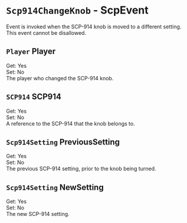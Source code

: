# `Scp914ChangeKnob` - ScpEvent
Event is invoked when the SCP-914 knob is moved to a different setting. This event cannot be disallowed.

## `Player` Player
Get: Yes  
Set: No  
The player who changed the SCP-914 knob.

## `SCP914` SCP914
Get: Yes  
Set: No  
A reference to the SCP-914 that the knob belongs to.

## `Scp914Setting` PreviousSetting
Get: Yes  
Set: No  
The previous SCP-914 setting, prior to the knob being turned.

## `Scp914Setting` NewSetting
Get: Yes  
Set: No  
The new SCP-914 setting.